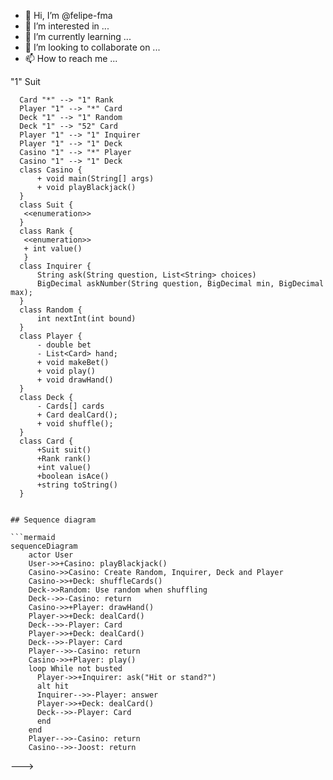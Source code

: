 - 👋 Hi, I’m @felipe-fma
- 👀 I’m interested in ...
- 🌱 I’m currently learning ...
- 💞️ I’m looking to collaborate on ...
- 📫 How to reach me ...

<!---
felipe-fma/felipe-fma is a ✨ special ✨ repository because its `README.md` (this file) appears on your GitHub profile.
You can click the Preview link to take a look at your changes.
--->

<!---
# Blackjack

## Class diagram

```mermaid
 classDiagram
      Card "*" --> "1" Suit
      Card "*" --> "1" Rank
      Player "1" --> "*" Card
      Deck "1" --> "1" Random
      Deck "1" --> "52" Card
      Player "1" --> "1" Inquirer
      Player "1" --> "1" Deck
      Casino "1" --> "*" Player
      Casino "1" --> "1" Deck
      class Casino {
          + void main(String[] args)
          + void playBlackjack()
      }
      class Suit {
       <<enumeration>>
      }
      class Rank {
       <<enumeration>>
       + int value()
       }
      class Inquirer {
          String ask(String question, List<String> choices)
          BigDecimal askNumber(String question, BigDecimal min, BigDecimal max);
      }
      class Random {
          int nextInt(int bound)
      }
      class Player {
          - double bet
          - List<Card> hand;
          + void makeBet()
          + void play()
          + void drawHand()
      }
      class Deck {
          - Cards[] cards
          + Card dealCard();
          + void shuffle();
      }
      class Card {
          +Suit suit()
          +Rank rank()
          +int value()
          +boolean isAce()
          +string toString()
      }
```

## Sequence diagram

```mermaid
sequenceDiagram
    actor User
    User->>+Casino: playBlackjack()
    Casino->>Casino: Create Random, Inquirer, Deck and Player
    Casino->>+Deck: shuffleCards()
    Deck->>Random: Use random when shuffling
    Deck-->>-Casino: return
    Casino->>+Player: drawHand()
    Player->>+Deck: dealCard()
    Deck-->>-Player: Card
    Player->>+Deck: dealCard()
    Deck-->>-Player: Card
    Player-->>-Casino: return
    Casino->>+Player: play()
    loop While not busted
      Player->>+Inquirer: ask("Hit or stand?")
      alt hit
      Inquirer-->>-Player: answer
      Player->>+Deck: dealCard()
      Deck-->>-Player: Card
      end
    end
    Player-->>-Casino: return
    Casino-->>-Joost: return
```
--->
